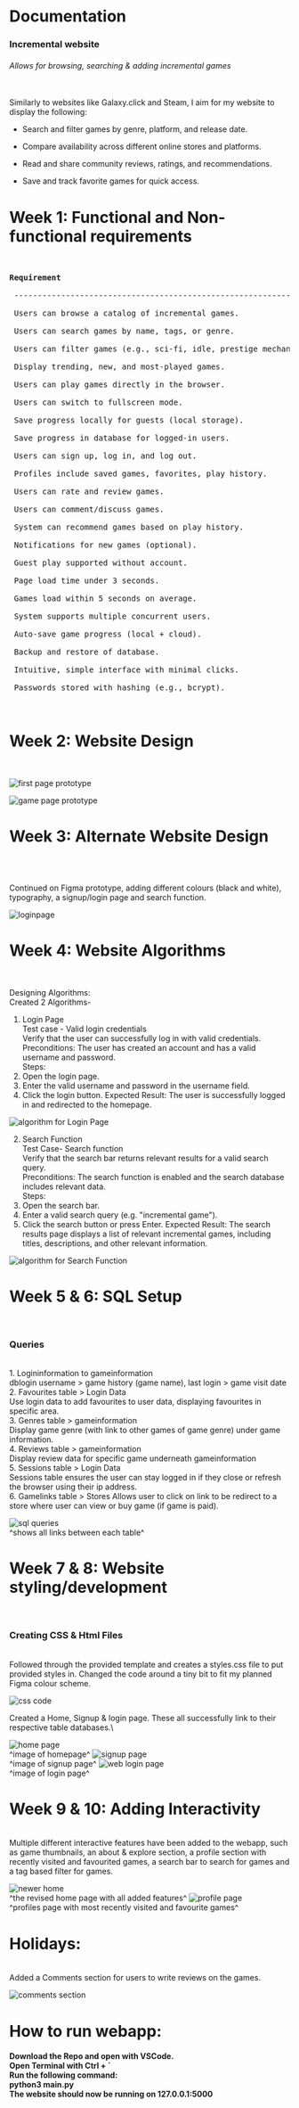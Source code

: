 <!-- starting on incremental game search website -->
<!-- changed idea from chatbot (no chatbot code so unable to produce) -->
<!-- planning start - -->
<!-- search function -->
<!-- redirect function -->
<!-- add game function -->

<h1>Documentation<br></h1>

<h3>Incremental website<br></h3>
<h6>Allows for browsing, searching & adding incremental games</h6><br>
Similarly to websites like Galaxy.click and Steam, I aim for my website to display the following:<br>

- Search and filter games by genre, platform, and release date.<br>

- Compare availability across different online stores and platforms.<br>

- Read and share community reviews, ratings, and recommendations.<br>

- Save and track favorite games for quick access.<br>

<h1><b>Week 1: Functional and Non-functional requirements</b></h1><br>
<pre><b>Requirement</b>                                                       | <b>Type</b>           |<br>
 ---------------------------------------------------------------- | -------------- |<br>
 Users can browse a catalog of incremental games.                 | Functional     |<br>
 Users can search games by name, tags, or genre.                  | Functional     |<br>
 Users can filter games (e.g., sci-fi, idle, prestige mechanics). | Functional     |<br>
 Display trending, new, and most-played games.                    | Functional     |<br>
 Users can play games directly in the browser.                    | Functional     |<br>
 Users can switch to fullscreen mode.                             | Functional     |<br>
 Save progress locally for guests (local storage).                | Functional     |<br>
 Save progress in database for logged-in users.                   | Functional     |<br>
 Users can sign up, log in, and log out.                          | Functional     |<br>
 Profiles include saved games, favorites, play history.           | Functional     |<br>
 Users can rate and review games.                                 | Functional     |<br>
 Users can comment/discuss games.                                 | Functional     |<br>
 System can recommend games based on play history.                | Functional     |<br>
 Notifications for new games (optional).                          | Functional     |<br>
 Guest play supported without account.                            | Functional     |<br>
 Page load time under 3 seconds.                                  | Non-Functional |<br>
 Games load within 5 seconds on average.                          | Non-Functional |<br>
 System supports multiple concurrent users.                       | Non-Functional |<br>
 Auto-save game progress (local + cloud).                         | Non-Functional |<br>
 Backup and restore of database.                                  | Non-Functional |<br>
 Intuitive, simple interface with minimal clicks.                 | Non-Functional |<br>
 Passwords stored with hashing (e.g., bcrypt).                    | Non-Functional |<br>
<br></pre>
<h1><b>Week 2: Website Design</b></h1><br>

![first page prototype](static/Images/firstpage.webp)

![game page prototype](static/Images/secondpage.webp)

<h1><b>Week 3: Alternate Website Design</b></h1><br>

<br>Continued on Figma prototype, adding different colours (black and white), typography, a signup/login page and search function. <br>

![loginpage](static/Images/loginpage.webp)

<h1><b>Week 4: Website Algorithms</b></h1><br>

 Designing Algorithms:<br>
 Created 2 Algorithms-
<br>
1. Login Page<br>
Test case - Valid login credentials<br>
Verify that the user can successfully log in with valid credentials.<br>
Preconditions: The user has created an account and has a valid username and password.<br>
Steps:
1. Open the login page.
2. Enter the valid username and password in the username field.
3. Click the login button.
Expected Result: The user is successfully logged in and redirected to the homepage.

![algorithm for Login Page](static/Images/loginalgorithm.webp)<br>

2. Search Function<br>
Test Case- Search function<br>
Verify that the search bar returns relevant results for a valid search query.<br>
Preconditions: The search function is enabled and the search database includes relevant data.<br>
Steps:
1. Open the search bar.
2. Enter a valid search query (e.g. "incremental game").
3. Click the search button or press Enter.
Expected Result: The search results page displays a list of relevant incremental games, including titles, descriptions, and other relevant information.

![algorithm for Search Function](static/Images/searchalgorithm.webp)<br>

<h1><b>Week 5 & 6: SQL Setup</b></h1><br>
<h3>Queries</h3><br>
1. Logininformation to gameinformation<br>
   dblogin username > game history (game name), last login > game visit date<br>
2. Favourites table > Login Data<br>
   Use login data to add favourites to user data, displaying favourites in specific area.<br>
3. Genres table > gameinformation<br>
   Display game genre (with link to other games of game genre) under game information.<br>
4. Reviews table > gameinformation<br>
   Display review data for specific game underneath gameinformation<br>
5. Sessions table > Login Data<br>
   Sessions table ensures the user can stay logged in if they close or refresh the browser using their ip address.<br>
6. Gamelinks table > Stores
   Allows user to click on link to be redirect to a store where user can view or buy game (if game is paid).

![sql queries](static/Images/sqlqueries.webp)<br>
^shows all links between each table^

<h1><b>Week 7 & 8: Website styling/development</b></h1><br>
<h3>Creating CSS & Html Files</h3><br>
Followed through the provided template and creates a styles.css file to put provided styles in. Changed the code around a tiny bit to fit my planned Figma colour scheme.

![css code](static/Images/csscode.webp)<br>

Created a Home, Signup & login page. These all successfully link to their respective table databases.\

![home page](static/Images/homepage.webp)<br>
^image of homepage^
![signup page](static/Images/signuppage.webp)<br>
^image of signup page^
![web login page](static/Images/webloginpage.webp)<br>
^image of login page^

<h1><b>Week 9 & 10: Adding Interactivity</b></h1><br>
Multiple different interactive features have been added to the webapp, such as game thumbnails, an about & explore section, a profile section with recently visited and favourited games, a search bar to search for games and a tag based filter for games.

![newer home](static/Images/newerhome.webp)<br>
^the revised home page with all added features^
![profile page](static/Images/profilepage.webp)<br>
^profiles page with most recently visited and favourite games^
<h1><b>Holidays:</b></h1><br>
Added a Comments section for users to write reviews on the games. 

![comments section](static/Images/commentssection.webp)<br>


<h1>How to run webapp:</h1>
<h4>Download the Repo and open with VSCode.<br>
Open Terminal with Ctrl + `<br>
Run the following command: <br>
python3 main.py<br>
The website should now be running on 127.0.0.1:5000</h4>

